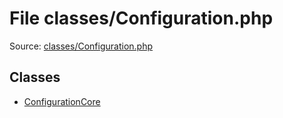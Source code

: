 File classes/Configuration.php
=========

Source: [classes/Configuration.php](https://github.com/PrestaShop/PrestaShop/blob/1.6.0.9/classes/Configuration.php)


Classes
-------

* [ConfigurationCore](class.ConfigurationCore.md)

